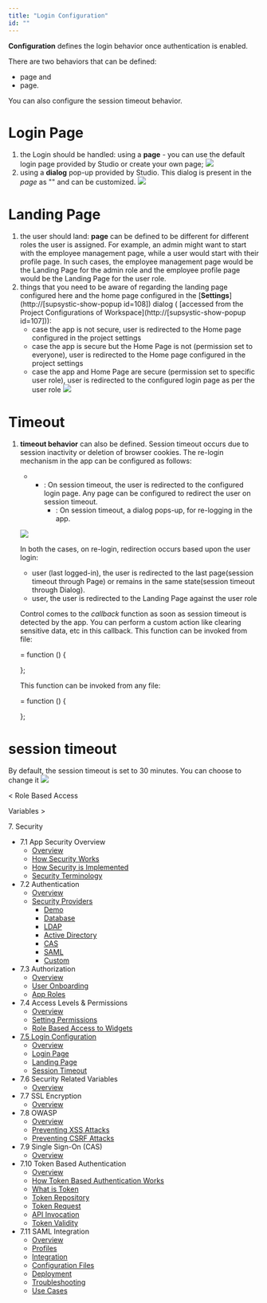 ```yaml
---
title: "Login Configuration"
id: ""
---
```


**Configuration** defines the login behavior once authentication is enabled.

There are two behaviors that can be defined:

- page and
- page.

You can also configure the session timeout behavior.

# Login Page

1. the Login should be handled: using a **page** - you can use the default login page provided by Studio or create your own page; [![](../assets/security_loginpage_1.png)](../assets/security_loginpage_1.png)
2. using a **dialog** pop-up provided by Studio. This dialog is present in the _page_ as "" and can be customized. [![](../assets/security_logindialog.png)](../assets/security_logindialog.png)

# Landing Page

1. the user should land: **page** can be defined to be different for different roles the user is assigned. For example, an admin might want to start with the employee management page, while a user would start with their profile page. In such cases, the employee management page would be the Landing Page for the admin role and the employee profile page would be the Landing Page for the user role.
2. things that you need to be aware of regarding the landing page configured here and the home page configured in the [**Settings**](http://[supsystic-show-popup id=108]) dialog ( [accessed from the Project Configurations of Workspace](http://[supsystic-show-popup id=107])):
    - case the app is not secure, user is redirected to the Home page configured in the project settings
    - case the app is secure but the Home Page is not (permission set to everyone), user is redirected to the Home page configured in the project settings
    - case the app and Home Page are secure (permission set to specific user role), user is redirected to the configured login page as per the user role [![](../assets/security_landingpage.png)](../assets/security_landingpage.png)

# Timeout

1. **timeout behavior** can also be defined. Session timeout occurs due to session inactivity or deletion of browser cookies. The re-login mechanism in the app can be configured as follows:
    
    - - : On session timeout, the user is redirected to the configured login page. Any page can be configured to redirect the user on session timeout.
        - : On session timeout, a dialog pops-up, for re-logging in the app.
    
    [![](../assets/security_reloginpage.png)](../assets/security_reloginpage.png)
    
    In both the cases, on re-login, redirection occurs based upon the user login:
    
    - user (last logged-in), the user is redirected to the last page(session timeout through Page) or remains in the same state(session timeout through Dialog).
    - user, the user is redirected to the Landing Page against the user role
    
    Control comes to the _callback_ function as soon as session timeout is detected by the app. You can perform a custom action like clearing sensitive data, etc in this callback. This function can be invoked from file:
    
     = function () {
    
    };
    
    This function can be invoked from any file:
    
     = function () {
    
    };
    

# session timeout

By default, the session timeout is set to 30 minutes. You can choose to change it [![](../assets/security_timeout.png)](../assets/security_timeout.png)

< Role Based Access

Variables >

7\. Security

- 7.1 App Security Overview
    - [Overview](/learn/app-security/app-security/#)
    - [How Security Works](/learn/app-security/app-security/#working)
    - [How Security is Implemented](/learn/app-security/app-security/#implementation)
    - [Security Terminology](/learn/app-security/app-security/#terminology)
- 7.2 Authentication
    - [Overview](/learn/app-security/authentication/)
    - [Security Providers](/learn/app-security/authentication/#security-providers)
        - [Demo](/learn/app-security/authentication/#demo)
        - [Database](/learn/app-security/authentication/#database)
        - [LDAP](/learn/app-security/authentication/#ldap)
        - [Active Directory](/learn/app-security/authentication/#ad)
        - [CAS](/learn/app-security/authentication/#cas)
        - [SAML](/learn/app-security/authentication/#saml)
        - [Custom](/learn/app-security/authentication/#custom)
- 7.3 Authorization
    - [Overview](/learn/app-security/authorization/)
    - [User Onboarding](/learn/app-security/authorization/#user-onboarding)
    - [App Roles](/learn/app-security/authorization/#app-roles)
- 7.4 Access Levels & Permissions
    - [Overview](/learn/app-security/access-levels-permissions/)
    - [Setting Permissions](/learn/app-security/access-levels-permissions/#setting-permissions)
    - [Role Based Access to Widgets](/learn/app-security/access-levels-permissions/#role-based-access)
- [7.5 Login Configuration](#)
    - [Overview](#)
    - [Login Page](#login-page)
    - [Landing Page](#landing-page)
    - [Session Timeout](#session-timeout)
- 7.6 Security Related Variables
    - [Overview](/learn/app-security/security-variables)
- 7.7 SSL Encryption
    - [Overview](/learn/app-security/ssl-encryption/)
- 7.8 OWASP
    - [Overview](/learn/app-security/owasp/)
    - [Preventing XSS Attacks](/learn/app-security/owasp/#xss)
    - [Preventing CSRF Attacks](/learn/app-security/owasp/#csrf)
- 7.9 Single Sign-On (CAS)
    - [Overview](/learn/app-security/central-authentication-system/)
- 7.10 Token Based Authentication
    - [Overview](/learn/app-security/token-based-authentication/)
    - [How Token Based Authentication Works](/learn/app-security/token-based-authentication/#working)
    - [What is Token](/learn/app-security/token-based-authentication/#token)
    - [Token Repository](/learn/app-security/token-based-authentication/#token-repository)
    - [Token Request](/learn/app-security/token-based-authentication/#token-request)
    - [API Invocation](/learn/app-security/token-based-authentication/#api-invocation)
    - [Token Validity](/learn/app-security/token-based-authentication/#token-validity)
- 7.11 SAML Integration
    - [Overview](/learn/app-development/app-security/saml-integration/)
    - [Profiles](/learn/app-development/app-security/saml-integration/#profiles)
    - [Integration](/learn/app-development/app-security/saml-integration/#integration)
    - [Configuration Files](/learn/app-development/app-security/saml-integration/#files)
    - [Deployment](/learn/app-development/app-security/saml-integration/#deployment)
    - [Troubleshooting](/learn/app-development/app-security/saml-integration/#troubleshooting)
    - [Use Cases](/learn/app-development/app-security/saml-integration/#use-cases)
